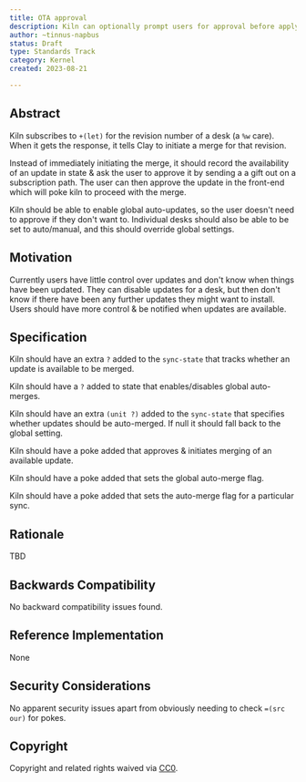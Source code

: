 ```yaml
---
title: OTA approval
description: Kiln can optionally prompt users for approval before applying pending updates
author: ~tinnus-napbus
status: Draft
type: Standards Track
category: Kernel
created: 2023-08-21

---
```


## Abstract

Kiln subscribes to `+(let)` for the revision number of a desk (a `%w` care).
When it gets the response, it tells Clay to initiate a merge for that revision.

Instead of immediately initiating the merge, it should record the availability
of an update in state & ask the user to approve it by sending a a gift out on a
subscription path. The user can then approve the update in the front-end which
will poke kiln to proceed with the merge.

Kiln should be able to enable global auto-updates, so the user doesn't need to
approve if they don't want to. Individual desks should also be able to be set
to auto/manual, and this should override global settings.

## Motivation

Currently users have little control over updates and don't know when things
have been updated. They can disable updates for a desk, but then don't know if
there have been any further updates they might want to install. Users should
have more control & be notified when updates are available.

## Specification

Kiln should have an extra `?` added to the `sync-state` that tracks whether an
update is available to be merged.

Kiln should have a `?` added to state that enables/disables global auto-merges.

Kiln should have an extra `(unit ?)` added to the `sync-state` that specifies
whether updates should be auto-merged. If null it should fall back to the
global setting.

Kiln should have a poke added that approves & initiates merging of an available
update.

Kiln should have a poke added that sets the global auto-merge flag.

Kiln should have a poke added that sets the
auto-merge flag for a particular sync.

## Rationale

TBD

## Backwards Compatibility

No backward compatibility issues found.

## Reference Implementation

None

## Security Considerations

No apparent security issues apart from obviously needing to check `=(src our)`
for pokes.

## Copyright

Copyright and related rights waived via [CC0](../LICENSE.md).
